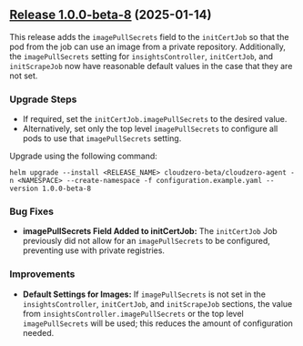 ## [Release 1.0.0-beta-8](https://github.com/Cloudzero/cloudzero-agent/compare/v0.0.28...v1.0.0-beta-8) (2025-01-14)

This release adds the `imagePullSecrets` field to the `initCertJob` so that the pod from the job can use an image from a private repository. Additionally, the `imagePullSecrets` setting for `insightsController`, `initCertJob`, and `initScrapeJob` now have reasonable default values in the case that they are not set.

### Upgrade Steps
* If required, set the `initCertJob.imagePullSecrets` to the desired value.
* Alternatively, set only the top level `imagePullSecrets` to configure all pods to use that `imagePullSecrets` setting.

Upgrade using the following command:
```console
helm upgrade --install <RELEASE_NAME> cloudzero-beta/cloudzero-agent -n <NAMESPACE> --create-namespace -f configuration.example.yaml --version 1.0.0-beta-8
```

### Bug Fixes
* **imagePullSecrets Field Added to initCertJob:** The `initCertJob` Job previously did not allow for an `imagePullSecrets` to be configured, preventing use with private registries.

### Improvements
* **Default Settings for Images:** If `imagePullSecrets` is not set in the `insightsController`, `initCertJob`, and `initScrapeJob` sections, the value from `insightsController.imagePullSecrets` or the top level `imagePullSecrets` will be used; this reduces the amount of configuration needed.